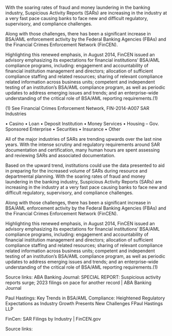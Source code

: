 With the soaring rates of fraud and money laundering in the banking industry, Suspicious Activity Reports (SARs) are increasing in the industry at a very fast pace causing banks to face new and difficult regulatory, supervisory, and compliance challenges.  

Along with those challenges, there has been a significant increase in BSA/AML enforcement activity by the Federal Banking Agencies (FBAs) and the Financial Crimes Enforcement Network (FinCEN).  

Highlighting this renewed emphasis, in August 2014, FinCEN issued an advisory emphasizing its expectations for financial institutions’ BSA/AML compliance programs, including: engagement and accountability of financial institution management and directors; allocation of sufficient compliance staffing and related resources; sharing of relevant compliance related information across business units; competent and independent testing of an institution’s BSA/AML compliance program, as well as periodic updates to address emerging issues and trends; and an enterprise-wide understanding of the critical role of BSA/AML reporting requirements.(1)

(1)	See Financial Crimes Enforcement Network, FIN-2014-A007
SAR Industries

•	Casino	•	Loan
•	Deposit Institution	•	Money Services
•	Housing – Gov. Sponsored Enterprise
	•	Securities
•	Insurance	•	Other


All of the major industries of SARs are trending upwards over the last nine years. With the intense scrutiny and regulatory requirements around SAR documentation and certification, many human hours are spent assessing and reviewing SARs and associated documentation. 

Based on the upward trend, institutions could use the data presented to aid in preparing for the increased volume of SARs during resource and departmental planning. 
With the soaring rates of fraud and money laundering in the banking industry, Suspicious Activity Reports (SARs) are increasing in the industry at a very fast pace causing banks to face new and difficult regulatory, supervisory, and compliance challenges.  

Along with those challenges, there has been a significant increase in BSA/AML enforcement activity by the Federal Banking Agencies (FBAs) and the Financial Crimes Enforcement Network (FinCEN).  

Highlighting this renewed emphasis, in August 2014, FinCEN issued an advisory emphasizing its expectations for financial institutions’ BSA/AML compliance programs, including: engagement and accountability of financial institution management and directors; allocation of sufficient compliance staffing and related resources; sharing of relevant compliance related information across business units; competent and independent testing of an institution’s BSA/AML compliance program, as well as periodic updates to address emerging issues and trends; and an enterprise-wide understanding of the critical role of BSA/AML reporting requirements.(1)


Source links:
ABA Banking Journal:
SPECIAL REPORT: Suspicious activity reports surge; 2023 filings on pace for another record | ABA Banking Journal

Paul Hastings:
Key Trends in BSA/AML Compliance: Heightened Regulatory Expectations as Industry Growth Presents New Challenges FPaul Hastings LLP

FinCen:
SAR Filings by Industry | FinCEN.gov













Source links:
   

